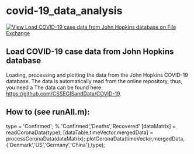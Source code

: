 # covid-19_data_analysis

[![View Load COVID-19 case data from John Hopkins database on File Exchange](https://www.mathworks.com/matlabcentral/images/matlab-file-exchange.svg)](https://se.mathworks.com/matlabcentral/fileexchange/74589-load-covid-19-case-data-from-john-hopkins-database)

## Load COVID-19 case data from John Hopkins database

Loading, processing and plotting the data from the John Hopkins COVID-19 database. The data is automatically read from the online repository, thus, you need a The data can be found here: https://github.com/CSSEGISandData/COVID-19.

## How to (see runAll.m):
type = 'Confirmed'; % 'Confirmed','Deaths','Recovered'
[dataMatrix] = readCoronaData(type);
[dataTable,timeVector,mergedData] = processCoronaData(dataMatrix);
plotCoronaData(timeVector,mergedData,{'Denmark','US','Germany','China'},type);
